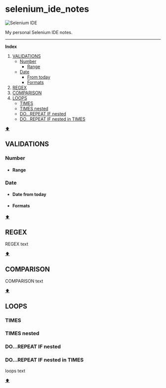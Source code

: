 # selenium_ide_notes

![Selenium IDE](https://www.selenium.dev/selenium-ide/img/selenium-ide64.png)

My personal Selenium IDE notes.

---



<!--- ####### INDEX ####### --->
**Index**
1. [VALIDATIONS](#validations)
    - [Number](#number)
        - [Range](#range)
    - [Date](#date)
        - [From today](#date-from-today)
        - [Formats](#formats)
2. [REGEX](#regex)
3. [COMPARISON](#comparison)
4. [LOOPS](#loops)
    - [TIMES](#times)
    - [TIMES nested](#times-nested)
    - [DO...REPEAT IF nested](#dorepeat-if-nested)
    - [DO...REPEAT IF nested in TIMES](#dorepeat-if-nested-in-times)



[⬆](#)
<!--- ####### START - VALIDATIONS ####### --->
## VALIDATIONS 

### Number 

-  #### Range

### Date
- #### Date from today

- #### Formats

<!--- ####### END - VALIDATIONS ####### --->

[⬆](#)

<!--- ####### START - REGEX ####### --->
## REGEX 

REGEX text


<!--- ####### END - REGEX ####### --->

[⬆](#)

<!--- ####### START - COMPARISON ####### --->
## COMPARISON 

COMPARISON text

<!--- ####### END - COMPARISON ####### --->

[⬆](#)

<!--- ####### START - LOOPS ####### --->
## LOOPS 

### TIMES
### TIMES nested
### DO...REPEAT IF nested
### DO...REPEAT IF nested in TIMES
loops text

<!--- ####### END - LOOPS ####### --->

[⬆](#)